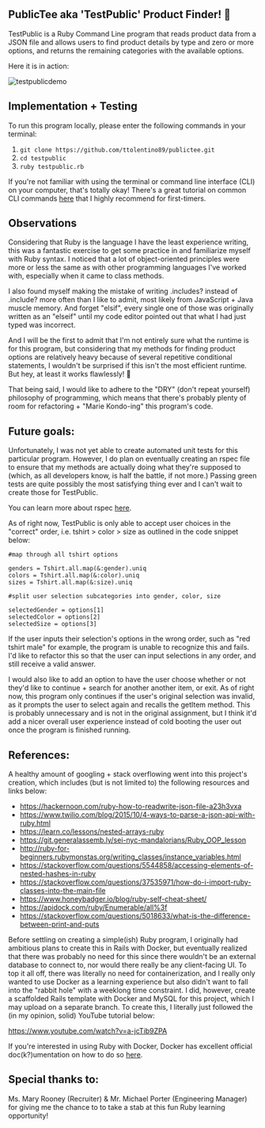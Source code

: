 ## PublicTee aka 'TestPublic' Product Finder! :tshirt:

TestPublic is a Ruby Command Line program that reads product data from a JSON file and allows users to find product details by type and zero or more options, and returns the remaining categories with the available options.

Here it is in action:

![testpublicdemo](https://user-images.githubusercontent.com/27389714/88489289-7d594080-cf61-11ea-914b-0cf693167f72.gif)


## Implementation + Testing

To run this program locally, please enter the following commands in your terminal:

1.  ```git clone https://github.com/ttolentino89/publictee.git```
2.  ```cd testpublic```
3.  ```ruby testpublic.rb```

If you're not familiar with using the terminal or command line interface (CLI) on your computer, that's totally okay! There's a great tutorial on common CLI commands [here](https://blog.galvanize.com/how-to-use-the-terminal-command-line/) that I highly recommend for first-timers.


## Observations

Considering that Ruby is the language I have the least experience writing, this was a fantastic exercise to get some practice in and familiarize myself with Ruby syntax. I noticed that a lot of object-oriented principles were more or less the same as with other programming languages I've worked with, especially when it came to class methods.

I also found myself making the mistake of writing .includes? instead of .include? more often than I like to admit, most likely from JavaScript + Java muscle memory. And forget "elsif", every single one of those was originally written as an "elseif" until my code editor pointed out that what I had just typed was incorrect.

And I will be the first to admit that I'm not entirely sure what the runtime is for this program, but considering that my methods for finding product options are relatively heavy because of several repetitive conditional statements, I wouldn't be surprised if this isn't the most efficient runtime. But hey, at least it works flawlessly! :tada:

That being said, I would like to adhere to the "DRY" (don't repeat yourself) philosophy of programming, which means that there's probably plenty of room for refactoring + "Marie Kondo-ing" this program's code.


## Future goals:

Unfortunately, I was not yet able to create automated unit tests for this particular program. However, I do plan on eventually creating an rspec file to ensure that my methods are actually doing what they're supposed to (which, as all developers know, is half the battle, if not more.) Passing green tests are quite possibly the most satisfying thing ever and I can't wait to create those for TestPublic.

You can learn more about rspec [here](https://rspec.info/).

As of right now, TestPublic is only able to accept user choices in the "correct" order, i.e. tshirt > color > size as outlined in the code snippet below:

```
#map through all tshirt options

genders = Tshirt.all.map(&:gender).uniq
colors = Tshirt.all.map(&:color).uniq
sizes = Tshirt.all.map(&:size).uniq

#split user selection subcategories into gender, color, size

selectedGender = options[1]
selectedColor = options[2]
selectedSize = options[3]
```

If the user inputs their selection's options in the wrong order, such as "red tshirt male" for example, the program is unable to recognize this and fails. I'd like to refactor this so that the user can input selections in any order, and still receive a valid answer.

I would also like to add an option to have the user choose whether or not they'd like to continue + search for another another item, or exit. As of right now, this program only continues if the user's original selection was invalid, as it prompts the user to select again and recalls the getItem method. This is probably unnecessary and is not in the original assignment, but I think it'd add a nicer overall user experience instead of cold booting the user out once the program is finished running.


## References:

A healthy amount of googling + stack overflowing went into this project's creation, which includes (but is not limited to) the following resources and links below:

- https://hackernoon.com/ruby-how-to-readwrite-json-file-a23h3vxa
- https://www.twilio.com/blog/2015/10/4-ways-to-parse-a-json-api-with-ruby.html
- https://learn.co/lessons/nested-arrays-ruby
- https://git.generalassemb.ly/sei-nyc-mandalorians/Ruby_OOP_lesson
- http://ruby-for-beginners.rubymonstas.org/writing_classes/instance_variables.html
- https://stackoverflow.com/questions/5544858/accessing-elements-of-nested-hashes-in-ruby
- https://stackoverflow.com/questions/37535971/how-do-i-import-ruby-classes-into-the-main-file
- https://www.honeybadger.io/blog/ruby-self-cheat-sheet/
- https://apidock.com/ruby/Enumerable/all%3f
- https://stackoverflow.com/questions/5018633/what-is-the-difference-between-print-and-puts

Before settling on creating a simple(ish) Ruby program, I originally had ambitious plans to create this in Rails with Docker, but eventually realized that there was probably no need for this since there wouldn't be an external database to connect to, nor would there really be any client-facing UI. To top it all off, there was literally no need for containerization, and I really only wanted to use Docker as a learning experience but also didn't want to fall into the "rabbit hole" with a weeklong time constraint. I did, however, create a scaffolded Rails template with Docker and MySQL for this project, which I may upload on a separate branch. To create this, I literally just followed the (in my opinion, solid) YouTube tutorial below:

https://www.youtube.com/watch?v=a-jcTib9ZPA

If you're interested in using Ruby with Docker, Docker has excellent official doc(k?)umentation on how to do so [here](https://hub.docker.com/_/ruby).


## Special thanks to:

Ms. Mary Rooney (Recruiter) & Mr. Michael Porter (Engineering Manager) for giving me the chance to to take a stab at this fun Ruby learning opportunity!
